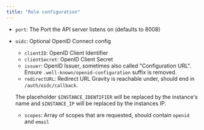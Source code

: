 ```yaml
---
title: "Role configuration"
---
```


- `port`: The Port the API server listens on (defaults to 8008)
- `oidc`: Optional OpenID Connect config

    - `clientID`: OpenID Client Identifier
    - `clientSecret`: OpenID Client Secret
    - `issuer`: OpenID Issuer, sometimes also called "Configuration URL". Ensure `.well-known/openid-configuration` suffix is removed.
    - `redirectURL`: Redirect URL Gravity is reachable under, should end in `/auth/oidc/callback`.

    The placeholder `$INSTANCE_IDENTIFIER` will be replaced by the instance's name and `$INSTANCE_IP` will be replaced by the instances IP.

    - `scopes`: Array of scopes that are requested, should contain `openid` and `email`
